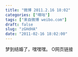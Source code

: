 ```yaml
---
title: "微博 2011.2.16 18:02"
categories: ["嘀咕"]
tags: ["来自微博 weibo.com"]
draft: false
slug: "zGHdHA"
date: "2011-02-16 18:02:00"
---
```


<p>梦到结婚了，嘿嘿嘿。 O网页链接 ​​​​</p>
